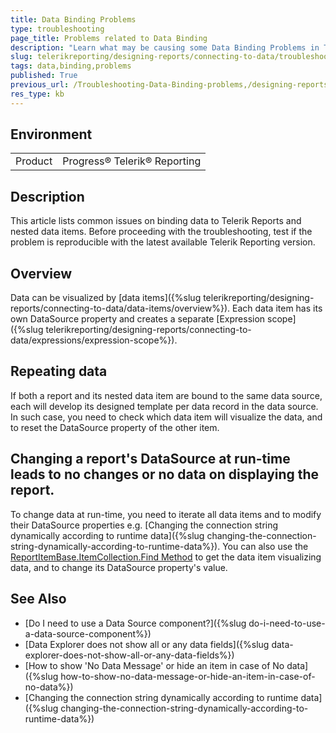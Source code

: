 ```yaml
---
title: Data Binding Problems
type: troubleshooting
page_title: Problems related to Data Binding
description: "Learn what may be causing some Data Binding Problems in Telerik Reporting, like repeating data or displaying blank data items."
slug: telerikreporting/designing-reports/connecting-to-data/troubleshooting/data-binding-problems
tags: data,binding,problems
published: True
previous_url: /Troubleshooting-Data-Binding-problems,/designing-reports/connecting-to-data/troubleshooting/data-binding-problems
res_type: kb
---
```


## Environment

<table>
	<tbody>
		<tr>
			<td>Product</td>
			<td>Progress® Telerik® Reporting</td>
		</tr>
	</tbody>
</table>

## Description

This article lists common issues on binding data to Telerik Reports and nested data items. Before proceeding with the troubleshooting, test if the problem is reproducible with the latest available Telerik Reporting version.

## Overview

Data can be visualized by [data items]({%slug telerikreporting/designing-reports/connecting-to-data/data-items/overview%}). Each data item has its own DataSource property and creates a separate [Expression scope]({%slug telerikreporting/designing-reports/connecting-to-data/expressions/expression-scope%}).

## Repeating data

If both a report and its nested data item are bound to the same data source, each will develop its designed template per data record in the data source. In such case, you need to check which data item will visualize the data, and to reset the DataSource property of the other item.

## Changing a report's DataSource at run-time leads to no changes or no data on displaying the report.

To change data at run-time, you need to iterate all data items and to modify their DataSource properties e.g. [Changing the connection string dynamically according to runtime data]({%slug changing-the-connection-string-dynamically-according-to-runtime-data%}). You can also use the [ReportItemBase.ItemCollection.Find Method](/api/Telerik.Reporting.ReportItemBase.ItemCollection#Telerik_Reporting_ReportItemBase_ItemCollection_Find_System_String_System_Boolean_) to get the data item visualizing data, and to change its DataSource property's value.

## See Also

- [Do I need to use a Data Source component?]({%slug do-i-need-to-use-a-data-source-component%})
- [Data Explorer does not show all or any data fields]({%slug data-explorer-does-not-show-all-or-any-data-fields%})
- [How to show 'No Data Message' or hide an item in case of No data]({%slug how-to-show-no-data-message-or-hide-an-item-in-case-of-no-data%})
- [Changing the connection string dynamically according to runtime data]({%slug changing-the-connection-string-dynamically-according-to-runtime-data%})

